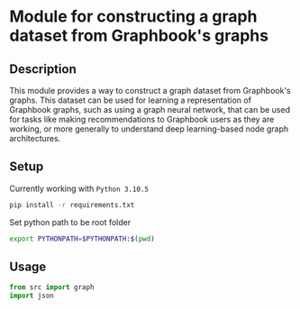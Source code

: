 # Module for constructing a graph dataset from Graphbook's graphs

## Description

This module provides a way to construct a graph dataset from Graphbook's graphs. 
This dataset can be used for learning a representation of Graphbook graphs, such as using a graph neural network, 
that can be used for tasks like making recommendations to Graphbook users as they are working,
or more generally to understand deep learning-based node graph architectures.

## Setup

Currently working with `Python 3.10.5`

```bash
pip install -r requirements.txt
```

Set python path to be root folder
    
```bash
export PYTHONPATH=$PYTHONPATH:$(pwd)
```

## Usage

```python
from src import graph
import json
```
